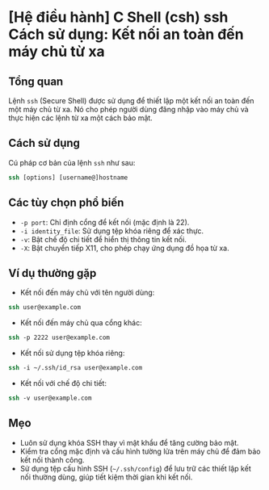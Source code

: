 # [Hệ điều hành] C Shell (csh) ssh Cách sử dụng: Kết nối an toàn đến máy chủ từ xa

## Tổng quan
Lệnh `ssh` (Secure Shell) được sử dụng để thiết lập một kết nối an toàn đến một máy chủ từ xa. Nó cho phép người dùng đăng nhập vào máy chủ và thực hiện các lệnh từ xa một cách bảo mật.

## Cách sử dụng
Cú pháp cơ bản của lệnh `ssh` như sau:
```csh
ssh [options] [username@]hostname
```

## Các tùy chọn phổ biến
- `-p port`: Chỉ định cổng để kết nối (mặc định là 22).
- `-i identity_file`: Sử dụng tệp khóa riêng để xác thực.
- `-v`: Bật chế độ chi tiết để hiển thị thông tin kết nối.
- `-X`: Bật chuyển tiếp X11, cho phép chạy ứng dụng đồ họa từ xa.

## Ví dụ thường gặp
- Kết nối đến máy chủ với tên người dùng:
```csh
ssh user@example.com
```

- Kết nối đến máy chủ qua cổng khác:
```csh
ssh -p 2222 user@example.com
```

- Kết nối sử dụng tệp khóa riêng:
```csh
ssh -i ~/.ssh/id_rsa user@example.com
```

- Kết nối với chế độ chi tiết:
```csh
ssh -v user@example.com
```

## Mẹo
- Luôn sử dụng khóa SSH thay vì mật khẩu để tăng cường bảo mật.
- Kiểm tra cổng mặc định và cấu hình tường lửa trên máy chủ để đảm bảo kết nối thành công.
- Sử dụng tệp cấu hình SSH (`~/.ssh/config`) để lưu trữ các thiết lập kết nối thường dùng, giúp tiết kiệm thời gian khi kết nối.